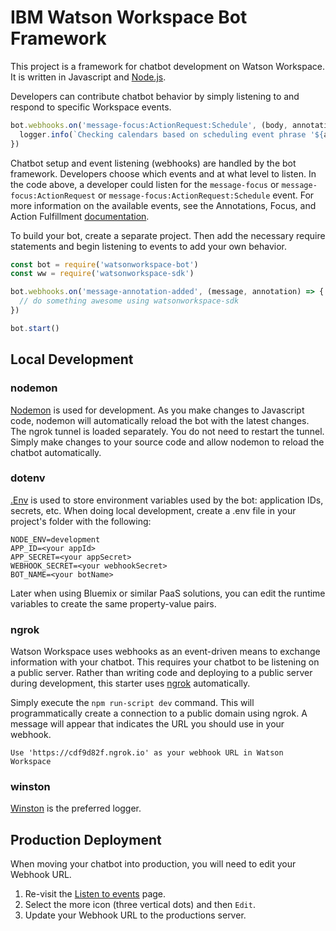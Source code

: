 # IBM Watson Workspace Bot Framework

This project is a framework for chatbot development on Watson Workspace. It is written in Javascript and [Node.js](https://nodejs.org).

Developers can contribute chatbot behavior by simply listening to and respond to specific Workspace events.

```javascript
bot.webhooks.on('message-focus:ActionRequest:Schedule', (body, annotation) => {
  logger.info(`Checking calendars based on scheduling event phrase '${annotation.phrase}'`)
})
```

Chatbot setup and event listening (webhooks) are handled by the bot framework. Developers choose which events and at what level to listen. In the code above, a developer could listen for the `message-focus` or `message-focus:ActionRequest` or `message-focus:ActionRequest:Schedule` event. For more information on the available events, see the Annotations, Focus, and Action Fulfillment [documentation](https://workspace.ibm.com/developer/docs).

To build your bot, create a separate project. Then add the necessary require statements and begin listening to events to add your own behavior.

```javascript
const bot = require('watsonworkspace-bot')
const ww = require('watsonworkspace-sdk')

bot.webhooks.on('message-annotation-added', (message, annotation) => {
  // do something awesome using watsonworkspace-sdk
})

bot.start()
```

## Local Development
### nodemon

[Nodemon](https://github.com/remy/nodemon) is used for development. As you make changes to Javascript code, nodemon will automatically reload the bot with the latest changes. The ngrok tunnel is loaded separately. You do not need to restart the tunnel. Simply make changes to your source code and allow nodemon to reload the chatbot automatically.

### dotenv
[.Env](https://www.npmjs.com/package/dotenv) is used to store environment variables used by the bot: application IDs, secrets, etc. When doing local development, create a .env file in your project's folder with the following:

```
NODE_ENV=development
APP_ID=<your appId>
APP_SECRET=<your appSecret>
WEBHOOK_SECRET=<your webhookSecret>
BOT_NAME=<your botName>
```

Later when using Bluemix or similar PaaS solutions, you can edit the runtime variables to create the same property-value pairs.

### ngrok

Watson Workspace uses webhooks as an event-driven means to exchange information with your chatbot. This requires your chatbot to be listening on a public server. Rather than writing code and deploying to a public server during development, this starter uses [ngrok](https://ngrok.com/) automatically.

Simply execute the `npm run-script dev` command. This will programmatically create a connection to a public domain using ngrok. A message will appear that indicates the URL you should use in your webhook.

```
Use 'https://cdf9d82f.ngrok.io' as your webhook URL in Watson Workspace
```

### winston

[Winston](https://github.com/winstonjs/winston) is the preferred logger.

## Production Deployment

When moving your chatbot into production, you will need to edit your Webhook URL.

1. Re-visit the [Listen to events](https://workspace.ibm.com/developer/apps/dashboard/webhooks) page.
2. Select the more icon (three vertical dots) and then `Edit`.
3. Update your Webhook URL to the productions server.
